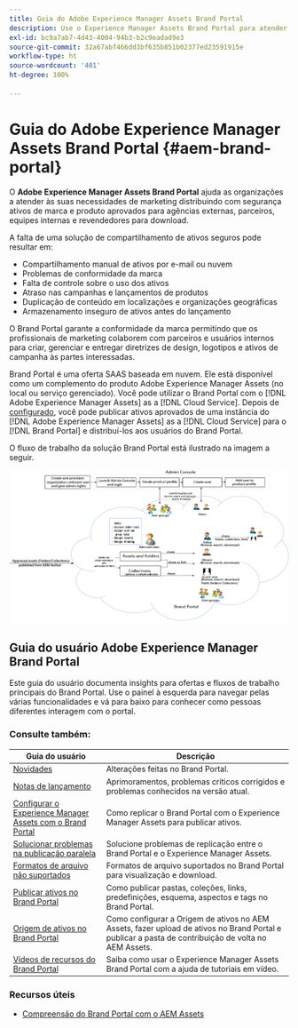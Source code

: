 ```yaml
---
title: Guia do Adobe Experience Manager Assets Brand Portal
description: Use o Experience Manager Assets Brand Portal para atender às necessidades de marketing distribuindo com segurança os ativos de marca e de produto aprovados para agências externas, parceiros, equipes internas e revendedores para download.
exl-id: bc9a7ab7-4d43-4004-94b3-b2c9eadad9e3
source-git-commit: 32a67abf466dd3bf635b851b02377ed23591915e
workflow-type: ht
source-wordcount: '401'
ht-degree: 100%

---
```


# Guia do Adobe Experience Manager Assets Brand Portal {#aem-brand-portal}

O **Adobe Experience Manager Assets Brand Portal** ajuda as organizações a atender às suas necessidades de marketing distribuindo com segurança ativos de marca e produto aprovados para agências externas, parceiros, equipes internas e revendedores para download.

A falta de uma solução de compartilhamento de ativos seguros pode resultar em:

* Compartilhamento manual de ativos por e-mail ou nuvem
* Problemas de conformidade da marca
* Falta de controle sobre o uso dos ativos
* Atraso nas campanhas e lançamentos de produtos
* Duplicação de conteúdo em localizações e organizações geográficas
* Armazenamento inseguro de ativos antes do lançamento

O Brand Portal garante a conformidade da marca permitindo que os profissionais de marketing colaborem com parceiros e usuários internos para criar, gerenciar e entregar diretrizes de design, logotipos e ativos de campanha às partes interessadas.

Brand Portal é uma oferta SAAS baseada em nuvem. Ele está disponível como um complemento do produto Adobe Experience Manager Assets (no local ou serviço gerenciado). Você pode utilizar o Brand Portal com o [!DNL Adobe Experience Manager Assets] as a [!DNL Cloud Service]. Depois de [configurado](https://experienceleague.adobe.com/pt-br/docs/experience-manager-cloud-service/content/assets/brand-portal/configure-aem-assets-with-brand-portal), você pode publicar ativos aprovados de uma instância do [!DNL Adobe Experience Manager Assets] as a [!DNL Cloud Service] para o [!DNL Brand Portal] e distribuí-los aos usuários do Brand Portal.

O fluxo de trabalho da solução Brand Portal está ilustrado na imagem a seguir.

![Fluxo de trabalho do Brand Portal](assets/BPWorkflow1.png)

## Guia do usuário Adobe Experience Manager Brand Portal

Este guia do usuário documenta insights para ofertas e fluxos de trabalho principais do Brand Portal. Use o painel à esquerda para navegar pelas várias funcionalidades e vá para baixo para conhecer como pessoas diferentes interagem com o portal.

### Consulte também:

| Guia do usuário | Descrição |
|--- |---|
| [Novidades](whats-new.md) | Alterações feitas no Brand Portal. |
| [Notas de lançamento](brand-portal-release-notes.md) | Aprimoramentos, problemas críticos corrigidos e problemas conhecidos na versão atual. |
| [Configurar o Experience Manager Assets com o Brand Portal](../using/configure-aem-assets-with-brand-portal.md) | Como replicar o Brand Portal com o Experience Manager Assets para publicar ativos. |
| [Solucionar problemas na publicação paralela](troubleshoot-parallel-publishing.md) | Solucione problemas de replicação entre o Brand Portal e o Experience Manager Assets. |
| [Formatos de arquivo não suportados](brand-portal-supported-formats.md) | Formatos de arquivo suportados no Brand Portal para visualização e download. |
| [Publicar ativos no Brand Portal](brand-portal-sharing-folders.md) | Como publicar pastas, coleções, links, predefinições, esquema, aspectos e tags no Brand Portal. |
| [Origem de ativos no Brand Portal](brand-portal-asset-sourcing.md) | Como configurar a Origem de ativos no AEM Assets, fazer upload de ativos no Brand Portal e publicar a pasta de contribuição de volta no AEM Assets. |
| [Vídeos de recursos do Brand Portal](https://experienceleague.adobe.com/?lang=pt-br&amp;tag=Brand+Portal#recommended/solutions/experience-manager) | Saiba como usar o Experience Manager Assets Brand Portal com a ajuda de tutoriais em vídeo. |

### Recursos úteis

* [Compreensão do Brand Portal com o AEM Assets](https://experienceleague.adobe.com/pt-br/docs/experience-manager-brand-portal/using/home)
